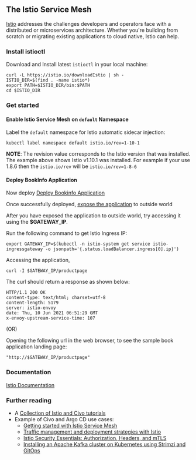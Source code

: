 ## The Istio Service Mesh

[Istio](https://istio.io)  addresses the challenges developers and operators face with a distributed or microservices architecture. Whether you're building from scratch or migrating existing applications to cloud native, Istio can help.

### Install istioctl

Download and Install latest `istioctl` in your local machine:

```shell
curl -L https://istio.io/downloadIstio | sh -
ISTIO_DIR=$(find . -name istio*)
export PATH=$ISTIO_DIR/bin:$PATH
cd $ISTIO_DIR
```

### Get started

#### Enable Istio Service Mesh on `default` Namespace

Label the `default` namespace for Istio automatic sidecar injection:

```shell
kubectl label namespace default istio.io/rev=1-10-1
```

__NOTE__: 
The revision value corresponds to the Istio version that was installed. The example above shows Istio v1.10.1 was installed. For example if your use 1.8.6 then the `istio.io/rev` will be `istio.io/rev=1-8-6`

#### Deploy BookInfo Application

Now deploy [Deploy Bookinfo Application](https://istio.io/latest/docs/setup/getting-started/#bookinfo)

Once successfully deployed, [expose the application](https://istio.io/latest/docs/setup/getting-started/#ip) to outside world

After you have exposed the application to outside world, try accessing it using the **$GATEWAY_IP**.

Run the following command to get Istio Ingress IP:

```shell
export GATEWAY_IP=$(kubectl -n istio-system get service istio-ingressgateway -o jsonpath='{.status.loadBalancer.ingress[0].ip}')
```

Accessing the application,

```shell
curl -I $GATEWAY_IP/productpage
```

The curl should return a response as shown below:

```text
HTTP/1.1 200 OK
content-type: text/html; charset=utf-8
content-length: 5179
server: istio-envoy
date: Thu, 10 Jun 2021 06:51:29 GMT
x-envoy-upstream-service-time: 107
```

(OR)

Opening the following url in the web browser, to see the sample book application landing page:

```shell
"http://$GATEWAY_IP/productpage"
```

### Documentation

[Istio Documentation](https://istio.io/latest/docs/)

### Further reading

* A [Collection of Istio and Civo tutorials](https://www.civo.com/learn/categories/istio)
* Example of Civo and Argo CD use cases:
   * [Getting started with Istio Service Mesh](https://www.civo.com/learn/istio-service-mesh-introduction)
   * [Traffic management and deployment strategies with Istio](https://www.civo.com/learn/istio-traffic-management)
   * [Istio Security Essentials: Authorization, Headers, and mTLS](https://www.civo.com/learn/istio-security)
   * [Installing an Apache Kafka cluster on Kubernetes using Strimzi and GitOps](https://www.civo.com/learn/installing-an-apache-kafka-cluster-on-kubernetes-using-strimzi-and-gitops)

